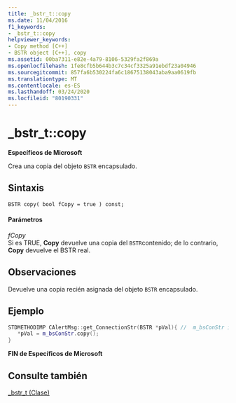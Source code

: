 ```yaml
---
title: _bstr_t::copy
ms.date: 11/04/2016
f1_keywords:
- _bstr_t::copy
helpviewer_keywords:
- Copy method [C++]
- BSTR object [C++], copy
ms.assetid: 00ba7311-e82e-4a79-8106-5329fa2f869a
ms.openlocfilehash: 1fe8cfb5b644b3c7c34cf3325a91ebdf23a04946
ms.sourcegitcommit: 857fa6b530224fa6c18675138043aba9aa0619fb
ms.translationtype: MT
ms.contentlocale: es-ES
ms.lasthandoff: 03/24/2020
ms.locfileid: "80190331"
---
```

# <a name="_bstr_tcopy"></a>_bstr_t::copy

**Específicos de Microsoft**

Crea una copia del objeto `BSTR` encapsulado.

## <a name="syntax"></a>Sintaxis

```
BSTR copy( bool fCopy = true ) const;
```

#### <a name="parameters"></a>Parámetros

*fCopy*<br/>
Si es TRUE, **Copy** devuelve una copia del `BSTR`contenido; de lo contrario, **Copy** devuelve el BSTR real.

## <a name="remarks"></a>Observaciones

Devuelve una copia recién asignada del objeto `BSTR` encapsulado.

## <a name="example"></a>Ejemplo

```cpp
STDMETHODIMP CAlertMsg::get_ConnectionStr(BSTR *pVal){ //  m_bsConStr is _bstr_t
   *pVal = m_bsConStr.copy();
}
```

**FIN de Específicos de Microsoft**

## <a name="see-also"></a>Consulte también

[_bstr_t (Clase)](../cpp/bstr-t-class.md)
